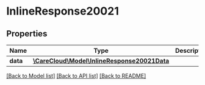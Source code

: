 # InlineResponse20021

## Properties
Name | Type | Description | Notes
------------ | ------------- | ------------- | -------------
**data** | [**\CareCloud\Model\InlineResponse20021Data**](InlineResponse20021Data.md) |  | [optional] 

[[Back to Model list]](../../README.md#documentation-for-models) [[Back to API list]](../../README.md#documentation-for-api-endpoints) [[Back to README]](../../README.md)

